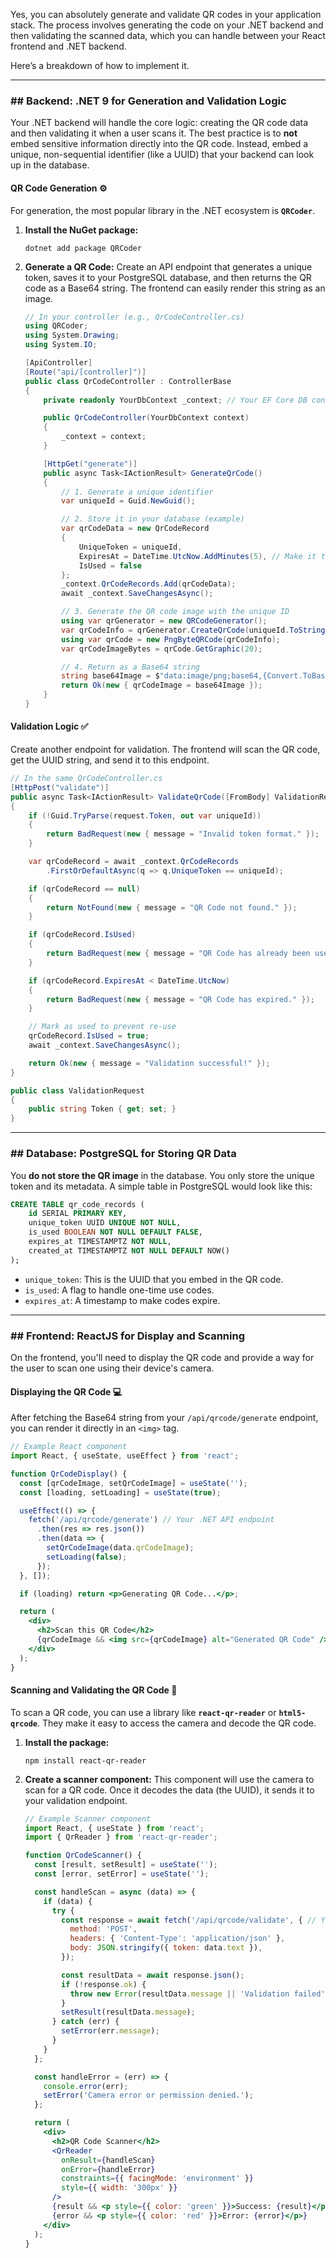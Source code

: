 Yes, you can absolutely generate and validate QR codes in your application stack. The process involves generating the code on your .NET backend and then validating the scanned data, which you can handle between your React frontend and .NET backend.

Here’s a breakdown of how to implement it.

-----

### \#\# Backend: .NET 9 for Generation and Validation Logic

Your .NET backend will handle the core logic: creating the QR code data and then validating it when a user scans it. The best practice is to **not** embed sensitive information directly into the QR code. Instead, embed a unique, non-sequential identifier (like a UUID) that your backend can look up in the database.

#### QR Code Generation ⚙️

For generation, the most popular library in the .NET ecosystem is **`QRCoder`**.

1.  **Install the NuGet package:**

    ```shell
    dotnet add package QRCoder
    ```

2.  **Generate a QR Code:** Create an API endpoint that generates a unique token, saves it to your PostgreSQL database, and then returns the QR code as a Base64 string. The frontend can easily render this string as an image.

    ```csharp
    // In your controller (e.g., QrCodeController.cs)
    using QRCoder;
    using System.Drawing;
    using System.IO;

    [ApiController]
    [Route("api/[controller]")]
    public class QrCodeController : ControllerBase
    {
        private readonly YourDbContext _context; // Your EF Core DB context

        public QrCodeController(YourDbContext context)
        {
            _context = context;
        }

        [HttpGet("generate")]
        public async Task<IActionResult> GenerateQrCode()
        {
            // 1. Generate a unique identifier
            var uniqueId = Guid.NewGuid();

            // 2. Store it in your database (example)
            var qrCodeData = new QrCodeRecord
            {
                UniqueToken = uniqueId,
                ExpiresAt = DateTime.UtcNow.AddMinutes(5), // Make it time-sensitive
                IsUsed = false
            };
            _context.QrCodeRecords.Add(qrCodeData);
            await _context.SaveChangesAsync();

            // 3. Generate the QR code image with the unique ID
            using var qrGenerator = new QRCodeGenerator();
            var qrCodeInfo = qrGenerator.CreateQrCode(uniqueId.ToString(), QRCodeGenerator.ECCLevel.Q);
            using var qrCode = new PngByteQRCode(qrCodeInfo);
            var qrCodeImageBytes = qrCode.GetGraphic(20);

            // 4. Return as a Base64 string
            string base64Image = $"data:image/png;base64,{Convert.ToBase64String(qrCodeImageBytes)}";
            return Ok(new { qrCodeImage = base64Image });
        }
    }
    ```

#### Validation Logic ✅

Create another endpoint for validation. The frontend will scan the QR code, get the UUID string, and send it to this endpoint.

```csharp
// In the same QrCodeController.cs
[HttpPost("validate")]
public async Task<IActionResult> ValidateQrCode([FromBody] ValidationRequest request)
{
    if (!Guid.TryParse(request.Token, out var uniqueId))
    {
        return BadRequest(new { message = "Invalid token format." });
    }

    var qrCodeRecord = await _context.QrCodeRecords
        .FirstOrDefaultAsync(q => q.UniqueToken == uniqueId);

    if (qrCodeRecord == null)
    {
        return NotFound(new { message = "QR Code not found." });
    }

    if (qrCodeRecord.IsUsed)
    {
        return BadRequest(new { message = "QR Code has already been used." });
    }

    if (qrCodeRecord.ExpiresAt < DateTime.UtcNow)
    {
        return BadRequest(new { message = "QR Code has expired." });
    }

    // Mark as used to prevent re-use
    qrCodeRecord.IsUsed = true;
    await _context.SaveChangesAsync();

    return Ok(new { message = "Validation successful!" });
}

public class ValidationRequest
{
    public string Token { get; set; }
}
```

-----

### \#\# Database: PostgreSQL for Storing QR Data

You **do not store the QR image** in the database. You only store the unique token and its metadata. A simple table in PostgreSQL would look like this:

```sql
CREATE TABLE qr_code_records (
    id SERIAL PRIMARY KEY,
    unique_token UUID UNIQUE NOT NULL,
    is_used BOOLEAN NOT NULL DEFAULT FALSE,
    expires_at TIMESTAMPTZ NOT NULL,
    created_at TIMESTAMPTZ NOT NULL DEFAULT NOW()
);
```

  * `unique_token`: This is the UUID that you embed in the QR code.
  * `is_used`: A flag to handle one-time use codes.
  * `expires_at`: A timestamp to make codes expire.

-----

### \#\# Frontend: ReactJS for Display and Scanning

On the frontend, you'll need to display the QR code and provide a way for the user to scan one using their device's camera.

#### Displaying the QR Code 💻

After fetching the Base64 string from your `/api/qrcode/generate` endpoint, you can render it directly in an `<img>` tag.

```jsx
// Example React component
import React, { useState, useEffect } from 'react';

function QrCodeDisplay() {
  const [qrCodeImage, setQrCodeImage] = useState('');
  const [loading, setLoading] = useState(true);

  useEffect(() => {
    fetch('/api/qrcode/generate') // Your .NET API endpoint
      .then(res => res.json())
      .then(data => {
        setQrCodeImage(data.qrCodeImage);
        setLoading(false);
      });
  }, []);

  if (loading) return <p>Generating QR Code...</p>;

  return (
    <div>
      <h2>Scan this QR Code</h2>
      {qrCodeImage && <img src={qrCodeImage} alt="Generated QR Code" />}
    </div>
  );
}
```

#### Scanning and Validating the QR Code 📱

To scan a QR code, you can use a library like **`react-qr-reader`** or **`html5-qrcode`**. They make it easy to access the camera and decode the QR code.

1.  **Install the package:**

    ```shell
    npm install react-qr-reader
    ```

2.  **Create a scanner component:** This component will use the camera to scan for a QR code. Once it decodes the data (the UUID), it sends it to your validation endpoint.

    ```jsx
    // Example Scanner component
    import React, { useState } from 'react';
    import { QrReader } from 'react-qr-reader';

    function QrCodeScanner() {
      const [result, setResult] = useState('');
      const [error, setError] = useState('');

      const handleScan = async (data) => {
        if (data) {
          try {
            const response = await fetch('/api/qrcode/validate', { // Your validation endpoint
              method: 'POST',
              headers: { 'Content-Type': 'application/json' },
              body: JSON.stringify({ token: data.text }),
            });

            const resultData = await response.json();
            if (!response.ok) {
              throw new Error(resultData.message || 'Validation failed');
            }
            setResult(resultData.message);
          } catch (err) {
            setError(err.message);
          }
        }
      };

      const handleError = (err) => {
        console.error(err);
        setError('Camera error or permission denied.');
      };

      return (
        <div>
          <h2>QR Code Scanner</h2>
          <QrReader
            onResult={handleScan}
            onError={handleError}
            constraints={{ facingMode: 'environment' }}
            style={{ width: '300px' }}
          />
          {result && <p style={{ color: 'green' }}>Success: {result}</p>}
          {error && <p style={{ color: 'red' }}>Error: {error}</p>}
        </div>
      );
    }
    ```